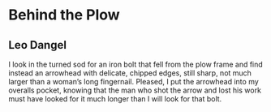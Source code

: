 # Behind the Plow
## Leo Dangel
I look in the turned sod
for an iron bolt that fell
from the plow frame
and find instead an arrowhead
with delicate, chipped edges,
still sharp, not much larger
than a woman’s long fingernail.
Pleased, I put the arrowhead
into my overalls pocket,
knowing that the man who shot
the arrow and lost his work
must have looked for it
much longer than I will
look for that bolt.